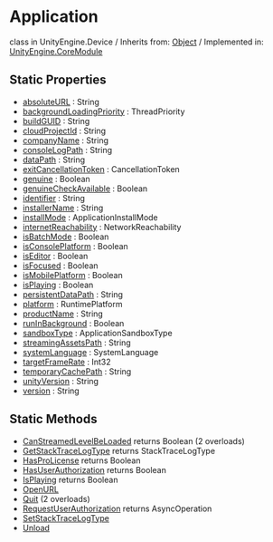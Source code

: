 # Application
class in UnityEngine.Device
 / Inherits from: <a href="https://docs.unity3d.com/6000.2/Documentation/ScriptReference/Object.html">Object</a> / Implemented in: <a href="https://docs.unity3d.com/6000.2/Documentation/ScriptReference/UnityEngine.CoreModule.html">UnityEngine.CoreModule</a>

## Static Properties
- <a href="https://docs.unity3d.com/6000.2/Documentation/ScriptReference/Application-absoluteURL.html">absoluteURL</a> : String
- <a href="https://docs.unity3d.com/6000.2/Documentation/ScriptReference/Application-backgroundLoadingPriority.html">backgroundLoadingPriority</a> : ThreadPriority
- <a href="https://docs.unity3d.com/6000.2/Documentation/ScriptReference/Application-buildGUID.html">buildGUID</a> : String
- <a href="https://docs.unity3d.com/6000.2/Documentation/ScriptReference/Application-cloudProjectId.html">cloudProjectId</a> : String
- <a href="https://docs.unity3d.com/6000.2/Documentation/ScriptReference/Application-companyName.html">companyName</a> : String
- <a href="https://docs.unity3d.com/6000.2/Documentation/ScriptReference/Application-consoleLogPath.html">consoleLogPath</a> : String
- <a href="https://docs.unity3d.com/6000.2/Documentation/ScriptReference/Application-dataPath.html">dataPath</a> : String
- <a href="https://docs.unity3d.com/6000.2/Documentation/ScriptReference/Application-exitCancellationToken.html">exitCancellationToken</a> : CancellationToken
- <a href="https://docs.unity3d.com/6000.2/Documentation/ScriptReference/Application-genuine.html">genuine</a> : Boolean
- <a href="https://docs.unity3d.com/6000.2/Documentation/ScriptReference/Application-genuineCheckAvailable.html">genuineCheckAvailable</a> : Boolean
- <a href="https://docs.unity3d.com/6000.2/Documentation/ScriptReference/Application-identifier.html">identifier</a> : String
- <a href="https://docs.unity3d.com/6000.2/Documentation/ScriptReference/Application-installerName.html">installerName</a> : String
- <a href="https://docs.unity3d.com/6000.2/Documentation/ScriptReference/Application-installMode.html">installMode</a> : ApplicationInstallMode
- <a href="https://docs.unity3d.com/6000.2/Documentation/ScriptReference/Application-internetReachability.html">internetReachability</a> : NetworkReachability
- <a href="https://docs.unity3d.com/6000.2/Documentation/ScriptReference/Application-isBatchMode.html">isBatchMode</a> : Boolean
- <a href="https://docs.unity3d.com/6000.2/Documentation/ScriptReference/Application-isConsolePlatform.html">isConsolePlatform</a> : Boolean
- <a href="https://docs.unity3d.com/6000.2/Documentation/ScriptReference/Application-isEditor.html">isEditor</a> : Boolean
- <a href="https://docs.unity3d.com/6000.2/Documentation/ScriptReference/Application-isFocused.html">isFocused</a> : Boolean
- <a href="https://docs.unity3d.com/6000.2/Documentation/ScriptReference/Application-isMobilePlatform.html">isMobilePlatform</a> : Boolean
- <a href="https://docs.unity3d.com/6000.2/Documentation/ScriptReference/Application-isPlaying.html">isPlaying</a> : Boolean
- <a href="https://docs.unity3d.com/6000.2/Documentation/ScriptReference/Application-persistentDataPath.html">persistentDataPath</a> : String
- <a href="https://docs.unity3d.com/6000.2/Documentation/ScriptReference/Application-platform.html">platform</a> : RuntimePlatform
- <a href="https://docs.unity3d.com/6000.2/Documentation/ScriptReference/Application-productName.html">productName</a> : String
- <a href="https://docs.unity3d.com/6000.2/Documentation/ScriptReference/Application-runInBackground.html">runInBackground</a> : Boolean
- <a href="https://docs.unity3d.com/6000.2/Documentation/ScriptReference/Application-sandboxType.html">sandboxType</a> : ApplicationSandboxType
- <a href="https://docs.unity3d.com/6000.2/Documentation/ScriptReference/Application-streamingAssetsPath.html">streamingAssetsPath</a> : String
- <a href="https://docs.unity3d.com/6000.2/Documentation/ScriptReference/Application-systemLanguage.html">systemLanguage</a> : SystemLanguage
- <a href="https://docs.unity3d.com/6000.2/Documentation/ScriptReference/Application-targetFrameRate.html">targetFrameRate</a> : Int32
- <a href="https://docs.unity3d.com/6000.2/Documentation/ScriptReference/Application-temporaryCachePath.html">temporaryCachePath</a> : String
- <a href="https://docs.unity3d.com/6000.2/Documentation/ScriptReference/Application-unityVersion.html">unityVersion</a> : String
- <a href="https://docs.unity3d.com/6000.2/Documentation/ScriptReference/Application-version.html">version</a> : String

## Static Methods
- <a href="https://docs.unity3d.com/6000.2/Documentation/ScriptReference/Application.CanStreamedLevelBeLoaded.html">CanStreamedLevelBeLoaded</a> returns Boolean (2 overloads)
- <a href="https://docs.unity3d.com/6000.2/Documentation/ScriptReference/Application.GetStackTraceLogType.html">GetStackTraceLogType</a> returns StackTraceLogType
- <a href="https://docs.unity3d.com/6000.2/Documentation/ScriptReference/Application.HasProLicense.html">HasProLicense</a> returns Boolean
- <a href="https://docs.unity3d.com/6000.2/Documentation/ScriptReference/Application.HasUserAuthorization.html">HasUserAuthorization</a> returns Boolean
- <a href="https://docs.unity3d.com/6000.2/Documentation/ScriptReference/Application.IsPlaying.html">IsPlaying</a> returns Boolean
- <a href="https://docs.unity3d.com/6000.2/Documentation/ScriptReference/Application.OpenURL.html">OpenURL</a>
- <a href="https://docs.unity3d.com/6000.2/Documentation/ScriptReference/Application.Quit.html">Quit</a> (2 overloads)
- <a href="https://docs.unity3d.com/6000.2/Documentation/ScriptReference/Application.RequestUserAuthorization.html">RequestUserAuthorization</a> returns AsyncOperation
- <a href="https://docs.unity3d.com/6000.2/Documentation/ScriptReference/Application.SetStackTraceLogType.html">SetStackTraceLogType</a>
- <a href="https://docs.unity3d.com/6000.2/Documentation/ScriptReference/Application.Unload.html">Unload</a>
